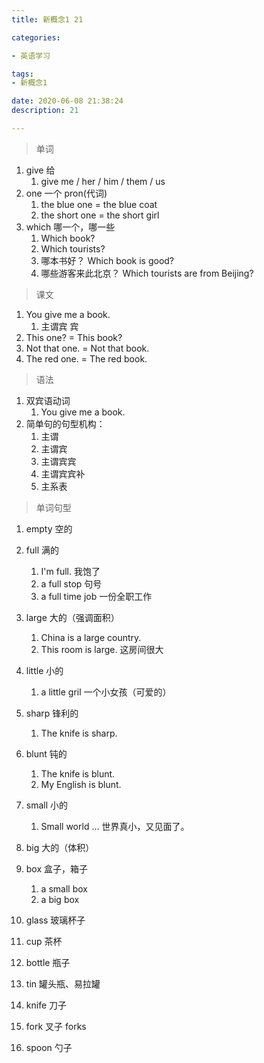 ```yaml
---
title: 新概念1 21

categories: 

- 英语学习

tags: 
- 新概念1

date: 2020-06-08 21:38:24
description: 21

---
```


>单词

<!-- more -->

1. give 给
   1. give me / her / him / them / us
2. one 一个  pron(代词)
   1. the blue one = the blue coat
   2. the short one = the short girl
3. which 哪一个，哪一些
   1. Which book?
   2. Which tourists?
   3. 哪本书好？ Which book is good?
   4. 哪些游客来此北京？ Which tourists are from Beijing?

> 课文

1. You give me a book.
   1. 主谓宾 宾
2. This one? = This book?
3. Not that one. = Not that book.
4. The red one. = The red book.

> 语法

1. 双宾语动词
   1. You give me a book.
2. 简单句的句型机构：
   1. 主谓
   2. 主谓宾
   3. 主谓宾宾
   4. 主谓宾宾补
   5. 主系表

> 单词句型

1. empty 空的

2. full 满的

   1. I'm full. 我饱了
   2. a full stop 句号
   3. a full time job 一份全职工作

3. large 大的（强调面积）

   1. China is a large country.
   2. This room is large. 这房间很大

4. little 小的

   1. a little gril  一个小女孩（可爱的）

5. sharp 锋利的

   1. The knife is sharp. 

6. blunt 钝的

   1. The knife is blunt. 
   2. My English is blunt.

7. small 小的

   1. Small world ... 世界真小，又见面了。

8. big 大的（体积）

9. box 盒子，箱子

   1. a small box
   2. a big box

10. glass 玻璃杯子

11. cup 茶杯

12. bottle 瓶子

13. tin 罐头瓶、易拉罐

14. knife 刀子

15. fork 叉子  forks

16. spoon 勺子

    